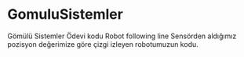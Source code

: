 # GomuluSistemler
Gömülü Sistemler Ödevi  kodu
Robot following line
Sensörden aldığımız pozisyon değerimize göre çizgi izleyen robotumuzun kodu. 
